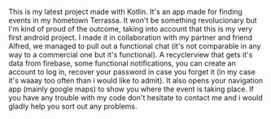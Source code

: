 This is my latest project made with Kotlin. It's an app made for finding events in my hometown Terrassa. 
It won't be something revolucionary but I'm kind of proud of the outcome, taking into account that this is my very first android project. 
I made it in collaboration with my partner and friend Alfred, we managed to pull out a functional chat (it's not comparable in any way to a 
commercial one but it's functional). 
A recyclerview that gets it's data from firebase, some functional notifications, you can create an account to log in, 
recover your password in case you forget it (in my case it's waaay too often than i would like to admit).
It also opens your navigation app (mainly google maps) to show you where the event is taking place.
If you have any trouble with my code don't hesitate to contact me and i would gladly help you sort out any problems.
